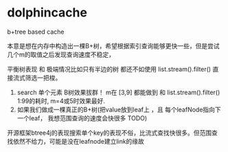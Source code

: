 # dolphincache
b+tree based cache

本意是想在内存中构造出一棵B+树，希望根据索引查询能够更快一些，但是尝试几个m的取值之后发现查询速度不稳定，


平衡树表现 和 极端情况比如只有半边的树 都还不如使用 list.stream().filter() 直接流式筛选一把梭。
1. search 单个元素 B树效果拔群！ m在 [3,9] 都能做到 和 list.stream().filter() 1:99的耗时, m=4或5时效果最好.
2. 如果我们做成一棵真正的B+树(把value放到leaf上 ，且 每个leafNode指向下一个leaf， 我想范围查询的速度会快很多 TODO)


开源框架btree4j的表现搜索单个key的表现不俗，比流式查找快很多。但范围查找依然不给力，可能是没在leafnode建立link的缘故